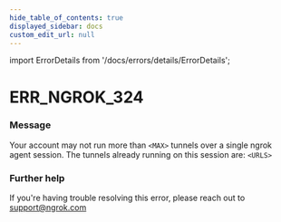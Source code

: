 ```yaml
---
hide_table_of_contents: true
displayed_sidebar: docs
custom_edit_url: null
---
```


import ErrorDetails from '/docs/errors/details/ErrorDetails';

# ERR_NGROK_324

### Message
Your account may not run more than `<MAX>` tunnels over a single ngrok agent session.
The tunnels already running on this session are:
`<URLS>`


### Further help
If you're having trouble resolving this error, please reach out to [support@ngrok.com](mailto:support@ngrok.com?subject=Help%20with%20ERR_NGROK_324)

<ErrorDetails error='err_ngrok_324' />
